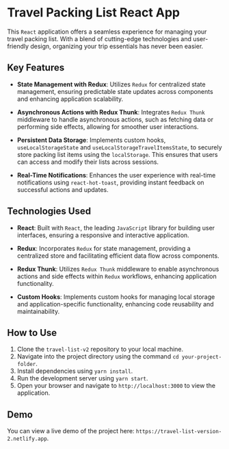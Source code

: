 # Travel Packing List React App

This `React` application offers a seamless experience for managing your travel packing list. With a blend of cutting-edge technologies and user-friendly design, organizing your trip essentials has never been easier.

## Key Features

- **State Management with Redux**: Utilizes `Redux` for centralized state management, ensuring predictable state updates across components and enhancing application scalability.

- **Asynchronous Actions with Redux Thunk**: Integrates `Redux Thunk` middleware to handle asynchronous actions, such as fetching data or performing side effects, allowing for smoother user interactions.

- **Persistent Data Storage**: Implements custom hooks, `useLocalStorageState` and `useLocalStorageTravelItemsState`, to securely store packing list items using the `localStorage`. This ensures that users can access and modify their lists across sessions.

- **Real-Time Notifications**: Enhances the user experience with real-time notifications using `react-hot-toast`, providing instant feedback on successful actions and updates.

## Technologies Used

- **React**: Built with `React`, the leading `JavaScript` library for building user interfaces, ensuring a responsive and interactive application.

- **Redux**: Incorporates `Redux` for state management, providing a centralized store and facilitating efficient data flow across components.

- **Redux Thunk**: Utilizes `Redux Thunk` middleware to enable asynchronous actions and side effects within `Redux` workflows, enhancing application functionality.

- **Custom Hooks**: Implements custom hooks for managing local storage and application-specific functionality, enhancing code reusability and maintainability.

## How to Use

1. Clone the `travel-list-v2` repository to your local machine.
2. Navigate into the project directory using the command `cd your-project-folder`.
3. Install dependencies using `yarn install`.
4. Run the development server using `yarn start`.
5. Open your browser and navigate to `http://localhost:3000` to view the application.

## Demo

You can view a live demo of the project here: `https://travel-list-version-2.netlify.app`.
